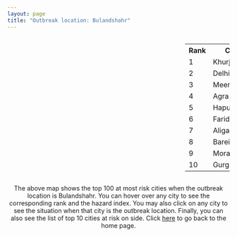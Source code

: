 ```yaml
---
layout: page
title: "Outbreak location: Bulandshahr"
---
```

<div style="width: 100%; overflow: auto;">
<div style="width: 75%; float: left;">
<div id="mapid">
<script src="https://buda-magenta.github.io/hazard_map/load_map.js"></script>

<script>
var marker_outbreak = L.marker([28.388861, 77.974798],{"autoPan": true}).addTo(map); marker_outbreak.bindTooltip("Bulandshahr").openTooltip();

var circle_1 = L.circle([28.205907, 77.875714], {"pane": "markerPane", "color": "red", "fill": true, "fillOpacity": 0.2, "fillRule": "evenodd", "lineCap": "round", "lineJoin": "round", "opacity": 1.0, "radius": 154198, "stroke": true, "weight": 3}).addTo(map);
circle_1.bindTooltip("Khurja<br>rank: 1<br>hazard index: 0.154199")
circle_1.bindPopup('<a href="https://buda-magenta.github.io/hazard_map/Khurja">Khurja</a>')

var circle_2 = L.circle([28.651718, 77.221939], {"pane": "markerPane", "color": "red", "fill": true, "fillOpacity": 0.2, "fillRule": "evenodd", "lineCap": "round", "lineJoin": "round", "opacity": 1.0, "radius": 66402, "stroke": true, "weight": 3}).addTo(map);
circle_2.bindTooltip("Delhi<br>rank: 2<br>hazard index: 0.066402")
circle_2.bindPopup('<a href="https://buda-magenta.github.io/hazard_map/Delhi">Delhi</a>')

var circle_3 = L.circle([29.000653, 77.768229], {"pane": "markerPane", "color": "red", "fill": true, "fillOpacity": 0.2, "fillRule": "evenodd", "lineCap": "round", "lineJoin": "round", "opacity": 1.0, "radius": 39209, "stroke": true, "weight": 3}).addTo(map);
circle_3.bindTooltip("Meerut<br>rank: 3<br>hazard index: 0.039210")
circle_3.bindPopup('<a href="https://buda-magenta.github.io/hazard_map/Meerut">Meerut</a>')

var circle_4 = L.circle([27.175255, 78.009816], {"pane": "markerPane", "color": "red", "fill": true, "fillOpacity": 0.2, "fillRule": "evenodd", "lineCap": "round", "lineJoin": "round", "opacity": 1.0, "radius": 8650, "stroke": true, "weight": 3}).addTo(map);
circle_4.bindTooltip("Agra<br>rank: 4<br>hazard index: 0.008650")
circle_4.bindPopup('<a href="https://buda-magenta.github.io/hazard_map/Agra">Agra</a>')

var circle_5 = L.circle([28.740613, 77.835426], {"pane": "markerPane", "color": "red", "fill": true, "fillOpacity": 0.2, "fillRule": "evenodd", "lineCap": "round", "lineJoin": "round", "opacity": 1.0, "radius": 7871, "stroke": true, "weight": 3}).addTo(map);
circle_5.bindTooltip("Hapur<br>rank: 5<br>hazard index: 0.007872")
circle_5.bindPopup('<a href="https://buda-magenta.github.io/hazard_map/Hapur">Hapur</a>')

var circle_6 = L.circle([28.402979, 77.310384], {"pane": "markerPane", "color": "red", "fill": true, "fillOpacity": 0.2, "fillRule": "evenodd", "lineCap": "round", "lineJoin": "round", "opacity": 1.0, "radius": 7716, "stroke": true, "weight": 3}).addTo(map);
circle_6.bindTooltip("Faridabad<br>rank: 6<br>hazard index: 0.007717")
circle_6.bindPopup('<a href="https://buda-magenta.github.io/hazard_map/Faridabad">Faridabad</a>')

var circle_7 = L.circle([27.876990, 78.137290], {"pane": "markerPane", "color": "red", "fill": true, "fillOpacity": 0.2, "fillRule": "evenodd", "lineCap": "round", "lineJoin": "round", "opacity": 1.0, "radius": 5412, "stroke": true, "weight": 3}).addTo(map);
circle_7.bindTooltip("Aligarh<br>rank: 7<br>hazard index: 0.005413")
circle_7.bindPopup('<a href="https://buda-magenta.github.io/hazard_map/Aligarh">Aligarh</a>')

var circle_8 = L.circle([28.457876, 79.405571], {"pane": "markerPane", "color": "red", "fill": true, "fillOpacity": 0.2, "fillRule": "evenodd", "lineCap": "round", "lineJoin": "round", "opacity": 1.0, "radius": 4934, "stroke": true, "weight": 3}).addTo(map);
circle_8.bindTooltip("Bareilly<br>rank: 8<br>hazard index: 0.004934")
circle_8.bindPopup('<a href="https://buda-magenta.github.io/hazard_map/Bareilly">Bareilly</a>')

var circle_9 = L.circle([28.863842, 78.805778], {"pane": "markerPane", "color": "red", "fill": true, "fillOpacity": 0.2, "fillRule": "evenodd", "lineCap": "round", "lineJoin": "round", "opacity": 1.0, "radius": 4888, "stroke": true, "weight": 3}).addTo(map);
circle_9.bindTooltip("Moradabad<br>rank: 9<br>hazard index: 0.004888")
circle_9.bindPopup('<a href="https://buda-magenta.github.io/hazard_map/Moradabad">Moradabad</a>')

var circle_10 = L.circle([28.428262, 77.002700], {"pane": "markerPane", "color": "red", "fill": true, "fillOpacity": 0.2, "fillRule": "evenodd", "lineCap": "round", "lineJoin": "round", "opacity": 1.0, "radius": 4817, "stroke": true, "weight": 3}).addTo(map);
circle_10.bindTooltip("Gurgaon<br>rank: 10<br>hazard index: 0.004817")
circle_10.bindPopup('<a href="https://buda-magenta.github.io/hazard_map/Gurgaon">Gurgaon</a>')

var circle_11 = L.circle([29.988077, 77.508130], {"pane": "markerPane", "color": "red", "fill": true, "fillOpacity": 0.2, "fillRule": "evenodd", "lineCap": "round", "lineJoin": "round", "opacity": 1.0, "radius": 4030, "stroke": true, "weight": 3}).addTo(map);
circle_11.bindTooltip("Saharanpur<br>rank: 11<br>hazard index: 0.004030")
circle_11.bindPopup('<a href="https://buda-magenta.github.io/hazard_map/Saharanpur">Saharanpur</a>')

var circle_12 = L.circle([29.214460, 79.527918], {"pane": "markerPane", "color": "red", "fill": true, "fillOpacity": 0.2, "fillRule": "evenodd", "lineCap": "round", "lineJoin": "round", "opacity": 1.0, "radius": 3863, "stroke": true, "weight": 3}).addTo(map);
circle_12.bindTooltip("Haldwani<br>rank: 12<br>hazard index: 0.003864")
circle_12.bindPopup('<a href="https://buda-magenta.github.io/hazard_map/Haldwani">Haldwani</a>')

var circle_13 = L.circle([27.177366, 78.389912], {"pane": "markerPane", "color": "red", "fill": true, "fillOpacity": 0.2, "fillRule": "evenodd", "lineCap": "round", "lineJoin": "round", "opacity": 1.0, "radius": 3578, "stroke": true, "weight": 3}).addTo(map);
circle_13.bindTooltip("Firozabad<br>rank: 13<br>hazard index: 0.003579")
circle_13.bindPopup('<a href="https://buda-magenta.github.io/hazard_map/Firozabad">Firozabad</a>')

var circle_14 = L.circle([28.570784, 77.327107], {"pane": "markerPane", "color": "red", "fill": true, "fillOpacity": 0.2, "fillRule": "evenodd", "lineCap": "round", "lineJoin": "round", "opacity": 1.0, "radius": 3529, "stroke": true, "weight": 3}).addTo(map);
circle_14.bindTooltip("Noida<br>rank: 14<br>hazard index: 0.003529")
circle_14.bindPopup('<a href="https://buda-magenta.github.io/hazard_map/Noida">Noida</a>')

var circle_15 = L.circle([28.969640, 79.379747], {"pane": "markerPane", "color": "red", "fill": true, "fillOpacity": 0.2, "fillRule": "evenodd", "lineCap": "round", "lineJoin": "round", "opacity": 1.0, "radius": 2900, "stroke": true, "weight": 3}).addTo(map);
circle_15.bindTooltip("Rudrapur City<br>rank: 15<br>hazard index: 0.002900")
circle_15.bindPopup('<a href="https://buda-magenta.github.io/hazard_map/Rudrapur_City">Rudrapur City</a>')

var circle_16 = L.circle([28.733400, 77.298600], {"pane": "markerPane", "color": "red", "fill": true, "fillOpacity": 0.2, "fillRule": "evenodd", "lineCap": "round", "lineJoin": "round", "opacity": 1.0, "radius": 2814, "stroke": true, "weight": 3}).addTo(map);
circle_16.bindTooltip("Loni<br>rank: 16<br>hazard index: 0.002814")
circle_16.bindPopup('<a href="https://buda-magenta.github.io/hazard_map/Loni">Loni</a>')

var circle_17 = L.circle([29.448006, 77.740685], {"pane": "markerPane", "color": "red", "fill": true, "fillOpacity": 0.2, "fillRule": "evenodd", "lineCap": "round", "lineJoin": "round", "opacity": 1.0, "radius": 2248, "stroke": true, "weight": 3}).addTo(map);
circle_17.bindTooltip("Muzaffarnagar<br>rank: 17<br>hazard index: 0.002249")
circle_17.bindPopup('<a href="https://buda-magenta.github.io/hazard_map/Muzaffarnagar">Muzaffarnagar</a>')

var circle_18 = L.circle([28.901090, 76.580194], {"pane": "markerPane", "color": "red", "fill": true, "fillOpacity": 0.2, "fillRule": "evenodd", "lineCap": "round", "lineJoin": "round", "opacity": 1.0, "radius": 2049, "stroke": true, "weight": 3}).addTo(map);
circle_18.bindTooltip("Rohtak<br>rank: 18<br>hazard index: 0.002050")
circle_18.bindPopup('<a href="https://buda-magenta.github.io/hazard_map/Rohtak">Rohtak</a>')

var circle_19 = L.circle([26.460914, 80.321759], {"pane": "markerPane", "color": "red", "fill": true, "fillOpacity": 0.2, "fillRule": "evenodd", "lineCap": "round", "lineJoin": "round", "opacity": 1.0, "radius": 1963, "stroke": true, "weight": 3}).addTo(map);
circle_19.bindTooltip("Kanpur<br>rank: 19<br>hazard index: 0.001963")
circle_19.bindPopup('<a href="https://buda-magenta.github.io/hazard_map/Kanpur">Kanpur</a>')

var circle_20 = L.circle([27.633333, 77.583333], {"pane": "markerPane", "color": "red", "fill": true, "fillOpacity": 0.2, "fillRule": "evenodd", "lineCap": "round", "lineJoin": "round", "opacity": 1.0, "radius": 1919, "stroke": true, "weight": 3}).addTo(map);
circle_20.bindTooltip("Mathura<br>rank: 20<br>hazard index: 0.001919")
circle_20.bindPopup('<a href="https://buda-magenta.github.io/hazard_map/Mathura">Mathura</a>')

var circle_21 = L.circle([27.912633, 79.746563], {"pane": "markerPane", "color": "red", "fill": true, "fillOpacity": 0.2, "fillRule": "evenodd", "lineCap": "round", "lineJoin": "round", "opacity": 1.0, "radius": 1801, "stroke": true, "weight": 3}).addTo(map);
circle_21.bindTooltip("Shahjahanpur<br>rank: 21<br>hazard index: 0.001802")
circle_21.bindPopup('<a href="https://buda-magenta.github.io/hazard_map/Shahjahanpur">Shahjahanpur</a>')

var circle_22 = L.circle([28.794068, 79.185930], {"pane": "markerPane", "color": "red", "fill": true, "fillOpacity": 0.2, "fillRule": "evenodd", "lineCap": "round", "lineJoin": "round", "opacity": 1.0, "radius": 1786, "stroke": true, "weight": 3}).addTo(map);
circle_22.bindTooltip("Rampur<br>rank: 22<br>hazard index: 0.001787")
circle_22.bindPopup('<a href="https://buda-magenta.github.io/hazard_map/Rampur">Rampur</a>')

var circle_23 = L.circle([27.639077, 76.614452], {"pane": "markerPane", "color": "red", "fill": true, "fillOpacity": 0.2, "fillRule": "evenodd", "lineCap": "round", "lineJoin": "round", "opacity": 1.0, "radius": 1732, "stroke": true, "weight": 3}).addTo(map);
circle_23.bindTooltip("Alwar<br>rank: 23<br>hazard index: 0.001732")
circle_23.bindPopup('<a href="https://buda-magenta.github.io/hazard_map/Alwar">Alwar</a>')

var circle_24 = L.circle([29.391275, 76.977168], {"pane": "markerPane", "color": "red", "fill": true, "fillOpacity": 0.2, "fillRule": "evenodd", "lineCap": "round", "lineJoin": "round", "opacity": 1.0, "radius": 1615, "stroke": true, "weight": 3}).addTo(map);
circle_24.bindTooltip("Panipat<br>rank: 24<br>hazard index: 0.001616")
circle_24.bindPopup('<a href="https://buda-magenta.github.io/hazard_map/Panipat">Panipat</a>')

var circle_25 = L.circle([29.680327, 76.989625], {"pane": "markerPane", "color": "red", "fill": true, "fillOpacity": 0.2, "fillRule": "evenodd", "lineCap": "round", "lineJoin": "round", "opacity": 1.0, "radius": 1576, "stroke": true, "weight": 3}).addTo(map);
circle_25.bindTooltip("Karnal<br>rank: 25<br>hazard index: 0.001577")
circle_25.bindPopup('<a href="https://buda-magenta.github.io/hazard_map/Karnal">Karnal</a>')

var circle_26 = L.circle([29.003314, 77.016732], {"pane": "markerPane", "color": "red", "fill": true, "fillOpacity": 0.2, "fillRule": "evenodd", "lineCap": "round", "lineJoin": "round", "opacity": 1.0, "radius": 1522, "stroke": true, "weight": 3}).addTo(map);
circle_26.bindTooltip("Sonipat<br>rank: 26<br>hazard index: 0.001522")
circle_26.bindPopup('<a href="https://buda-magenta.github.io/hazard_map/Sonipat">Sonipat</a>')

var circle_27 = L.circle([27.437194, 79.489129], {"pane": "markerPane", "color": "red", "fill": true, "fillOpacity": 0.2, "fillRule": "evenodd", "lineCap": "round", "lineJoin": "round", "opacity": 1.0, "radius": 1514, "stroke": true, "weight": 3}).addTo(map);
circle_27.bindTooltip("Farrukhabad<br>rank: 27<br>hazard index: 0.001515")
circle_27.bindPopup('<a href="https://buda-magenta.github.io/hazard_map/Farrukhabad">Farrukhabad</a>')

var circle_28 = L.circle([27.265212, 77.369126], {"pane": "markerPane", "color": "red", "fill": true, "fillOpacity": 0.2, "fillRule": "evenodd", "lineCap": "round", "lineJoin": "round", "opacity": 1.0, "radius": 1385, "stroke": true, "weight": 3}).addTo(map);
circle_28.bindTooltip("Bharatpur<br>rank: 28<br>hazard index: 0.001385")
circle_28.bindPopup('<a href="https://buda-magenta.github.io/hazard_map/Bharatpur">Bharatpur</a>')

var circle_29 = L.circle([29.938447, 78.145298], {"pane": "markerPane", "color": "red", "fill": true, "fillOpacity": 0.2, "fillRule": "evenodd", "lineCap": "round", "lineJoin": "round", "opacity": 1.0, "radius": 1237, "stroke": true, "weight": 3}).addTo(map);
circle_29.bindTooltip("Haridwar<br>rank: 29<br>hazard index: 0.001237")
circle_29.bindPopup('<a href="https://buda-magenta.github.io/hazard_map/Haridwar">Haridwar</a>')

var circle_30 = L.circle([28.793170, 76.139128], {"pane": "markerPane", "color": "red", "fill": true, "fillOpacity": 0.2, "fillRule": "evenodd", "lineCap": "round", "lineJoin": "round", "opacity": 1.0, "radius": 1213, "stroke": true, "weight": 3}).addTo(map);
circle_30.bindTooltip("Bhiwani<br>rank: 30<br>hazard index: 0.001214")
circle_30.bindPopup('<a href="https://buda-magenta.github.io/hazard_map/Bhiwani">Bhiwani</a>')

var circle_31 = L.circle([26.653396, 77.624206], {"pane": "markerPane", "color": "red", "fill": true, "fillOpacity": 0.2, "fillRule": "evenodd", "lineCap": "round", "lineJoin": "round", "opacity": 1.0, "radius": 1200, "stroke": true, "weight": 3}).addTo(map);
circle_31.bindTooltip("Dhaulpur<br>rank: 31<br>hazard index: 0.001201")
circle_31.bindPopup('<a href="https://buda-magenta.github.io/hazard_map/Dhaulpur">Dhaulpur</a>')

var circle_32 = L.circle([28.618753, 78.550874], {"pane": "markerPane", "color": "red", "fill": true, "fillOpacity": 0.2, "fillRule": "evenodd", "lineCap": "round", "lineJoin": "round", "opacity": 1.0, "radius": 1187, "stroke": true, "weight": 3}).addTo(map);
circle_32.bindTooltip("Sambhal<br>rank: 32<br>hazard index: 0.001188")
circle_32.bindPopup('<a href="https://buda-magenta.github.io/hazard_map/Sambhal">Sambhal</a>')

var circle_33 = L.circle([30.325565, 78.043681], {"pane": "markerPane", "color": "red", "fill": true, "fillOpacity": 0.2, "fillRule": "evenodd", "lineCap": "round", "lineJoin": "round", "opacity": 1.0, "radius": 1143, "stroke": true, "weight": 3}).addTo(map);
circle_33.bindTooltip("Dehradun<br>rank: 33<br>hazard index: 0.001144")
circle_33.bindPopup('<a href="https://buda-magenta.github.io/hazard_map/Dehradun">Dehradun</a>')

var circle_34 = L.circle([19.075990, 72.877393], {"pane": "markerPane", "color": "red", "fill": true, "fillOpacity": 0.2, "fillRule": "evenodd", "lineCap": "round", "lineJoin": "round", "opacity": 1.0, "radius": 1140, "stroke": true, "weight": 3}).addTo(map);
circle_34.bindTooltip("Mumbai<br>rank: 34<br>hazard index: 0.001140")
circle_34.bindPopup('<a href="https://buda-magenta.github.io/hazard_map/Mumbai">Mumbai</a>')

var circle_35 = L.circle([28.660965, 76.834676], {"pane": "markerPane", "color": "red", "fill": true, "fillOpacity": 0.2, "fillRule": "evenodd", "lineCap": "round", "lineJoin": "round", "opacity": 1.0, "radius": 1098, "stroke": true, "weight": 3}).addTo(map);
circle_35.bindTooltip("Bahadurgarh<br>rank: 35<br>hazard index: 0.001099")
circle_35.bindPopup('<a href="https://buda-magenta.github.io/hazard_map/Bahadurgarh">Bahadurgarh</a>')

var circle_36 = L.circle([27.036604, 78.651436], {"pane": "markerPane", "color": "red", "fill": true, "fillOpacity": 0.2, "fillRule": "evenodd", "lineCap": "round", "lineJoin": "round", "opacity": 1.0, "radius": 1082, "stroke": true, "weight": 3}).addTo(map);
circle_36.bindTooltip("Shikohabad<br>rank: 36<br>hazard index: 0.001083")
circle_36.bindPopup('<a href="https://buda-magenta.github.io/hazard_map/Shikohabad">Shikohabad</a>')

var circle_37 = L.circle([28.923397, 78.488317], {"pane": "markerPane", "color": "red", "fill": true, "fillOpacity": 0.2, "fillRule": "evenodd", "lineCap": "round", "lineJoin": "round", "opacity": 1.0, "radius": 1059, "stroke": true, "weight": 3}).addTo(map);
circle_37.bindTooltip("Amroha<br>rank: 37<br>hazard index: 0.001059")
circle_37.bindPopup('<a href="https://buda-magenta.github.io/hazard_map/Amroha">Amroha</a>')

var circle_38 = L.circle([28.753900, 77.399900], {"pane": "markerPane", "color": "red", "fill": true, "fillOpacity": 0.2, "fillRule": "evenodd", "lineCap": "round", "lineJoin": "round", "opacity": 1.0, "radius": 1047, "stroke": true, "weight": 3}).addTo(map);
circle_38.bindTooltip("Khora<br>rank: 38<br>hazard index: 0.001048")
circle_38.bindPopup('<a href="https://buda-magenta.github.io/hazard_map/Khora">Khora</a>')

var circle_39 = L.circle([28.068312, 79.046073], {"pane": "markerPane", "color": "red", "fill": true, "fillOpacity": 0.2, "fillRule": "evenodd", "lineCap": "round", "lineJoin": "round", "opacity": 1.0, "radius": 952, "stroke": true, "weight": 3}).addTo(map);
circle_39.bindTooltip("Budaun<br>rank: 39<br>hazard index: 0.000953")
circle_39.bindPopup('<a href="https://buda-magenta.github.io/hazard_map/Budaun">Budaun</a>')

var circle_40 = L.circle([29.301826, 76.338471], {"pane": "markerPane", "color": "red", "fill": true, "fillOpacity": 0.2, "fillRule": "evenodd", "lineCap": "round", "lineJoin": "round", "opacity": 1.0, "radius": 929, "stroke": true, "weight": 3}).addTo(map);
circle_40.bindTooltip("Jind<br>rank: 40<br>hazard index: 0.000929")
circle_40.bindPopup('<a href="https://buda-magenta.github.io/hazard_map/Jind">Jind</a>')

var circle_41 = L.circle([27.209822, 79.048137], {"pane": "markerPane", "color": "red", "fill": true, "fillOpacity": 0.2, "fillRule": "evenodd", "lineCap": "round", "lineJoin": "round", "opacity": 1.0, "radius": 885, "stroke": true, "weight": 3}).addTo(map);
circle_41.bindTooltip("Mainpuri<br>rank: 41<br>hazard index: 0.000886")
circle_41.bindPopup('<a href="https://buda-magenta.github.io/hazard_map/Mainpuri">Mainpuri</a>')

var circle_42 = L.circle([26.838100, 80.934600], {"pane": "markerPane", "color": "red", "fill": true, "fillOpacity": 0.2, "fillRule": "evenodd", "lineCap": "round", "lineJoin": "round", "opacity": 1.0, "radius": 869, "stroke": true, "weight": 3}).addTo(map);
circle_42.bindTooltip("Lucknow<br>rank: 42<br>hazard index: 0.000869")
circle_42.bindPopup('<a href="https://buda-magenta.github.io/hazard_map/Lucknow">Lucknow</a>')

var circle_43 = L.circle([27.573243, 78.111739], {"pane": "markerPane", "color": "red", "fill": true, "fillOpacity": 0.2, "fillRule": "evenodd", "lineCap": "round", "lineJoin": "round", "opacity": 1.0, "radius": 861, "stroke": true, "weight": 3}).addTo(map);
circle_43.bindTooltip("Hathras<br>rank: 43<br>hazard index: 0.000861")
circle_43.bindPopup('<a href="https://buda-magenta.github.io/hazard_map/Hathras">Hathras</a>')

var circle_44 = L.circle([28.195647, 76.616518], {"pane": "markerPane", "color": "red", "fill": true, "fillOpacity": 0.2, "fillRule": "evenodd", "lineCap": "round", "lineJoin": "round", "opacity": 1.0, "radius": 842, "stroke": true, "weight": 3}).addTo(map);
circle_44.bindTooltip("Rewari<br>rank: 44<br>hazard index: 0.000842")
circle_44.bindPopup('<a href="https://buda-magenta.github.io/hazard_map/Rewari">Rewari</a>')

var circle_45 = L.circle([29.211757, 78.961731], {"pane": "markerPane", "color": "red", "fill": true, "fillOpacity": 0.2, "fillRule": "evenodd", "lineCap": "round", "lineJoin": "round", "opacity": 1.0, "radius": 825, "stroke": true, "weight": 3}).addTo(map);
circle_45.bindTooltip("Kashipur<br>rank: 45<br>hazard index: 0.000825")
circle_45.bindPopup('<a href="https://buda-magenta.github.io/hazard_map/Kashipur">Kashipur</a>')

var circle_46 = L.circle([28.651718, 77.221939], {"pane": "markerPane", "color": "red", "fill": true, "fillOpacity": 0.2, "fillRule": "evenodd", "lineCap": "round", "lineJoin": "round", "opacity": 1.0, "radius": 797, "stroke": true, "weight": 3}).addTo(map);
circle_46.bindTooltip("Dehri<br>rank: 46<br>hazard index: 0.000797")
circle_46.bindPopup('<a href="https://buda-magenta.github.io/hazard_map/Dehri">Dehri</a>')

var circle_47 = L.circle([25.438130, 81.833800], {"pane": "markerPane", "color": "red", "fill": true, "fillOpacity": 0.2, "fillRule": "evenodd", "lineCap": "round", "lineJoin": "round", "opacity": 1.0, "radius": 792, "stroke": true, "weight": 3}).addTo(map);
circle_47.bindTooltip("Allahabad<br>rank: 47<br>hazard index: 0.000793")
circle_47.bindPopup('<a href="https://buda-magenta.github.io/hazard_map/Allahabad">Allahabad</a>')

var circle_48 = L.circle([28.176959, 77.373112], {"pane": "markerPane", "color": "red", "fill": true, "fillOpacity": 0.2, "fillRule": "evenodd", "lineCap": "round", "lineJoin": "round", "opacity": 1.0, "radius": 782, "stroke": true, "weight": 3}).addTo(map);
circle_48.bindTooltip("Palwal<br>rank: 48<br>hazard index: 0.000782")
circle_48.bindPopup('<a href="https://buda-magenta.github.io/hazard_map/Palwal">Palwal</a>')

var circle_49 = L.circle([29.869350, 77.890212], {"pane": "markerPane", "color": "red", "fill": true, "fillOpacity": 0.2, "fillRule": "evenodd", "lineCap": "round", "lineJoin": "round", "opacity": 1.0, "radius": 773, "stroke": true, "weight": 3}).addTo(map);
circle_49.bindTooltip("Roorkee<br>rank: 49<br>hazard index: 0.000773")
circle_49.bindPopup('<a href="https://buda-magenta.github.io/hazard_map/Roorkee">Roorkee</a>')

var circle_50 = L.circle([28.826162, 77.541656], {"pane": "markerPane", "color": "red", "fill": true, "fillOpacity": 0.2, "fillRule": "evenodd", "lineCap": "round", "lineJoin": "round", "opacity": 1.0, "radius": 730, "stroke": true, "weight": 3}).addTo(map);
circle_50.bindTooltip("Modinagar<br>rank: 50<br>hazard index: 0.000730")
circle_50.bindPopup('<a href="https://buda-magenta.github.io/hazard_map/Modinagar">Modinagar</a>')

var circle_51 = L.circle([25.531031, 78.652689], {"pane": "markerPane", "color": "red", "fill": true, "fillOpacity": 0.2, "fillRule": "evenodd", "lineCap": "round", "lineJoin": "round", "opacity": 1.0, "radius": 709, "stroke": true, "weight": 3}).addTo(map);
circle_51.bindTooltip("Jhansi<br>rank: 51<br>hazard index: 0.000709")
circle_51.bindPopup('<a href="https://buda-magenta.github.io/hazard_map/Jhansi">Jhansi</a>')

var circle_52 = L.circle([28.488378, 78.735249], {"pane": "markerPane", "color": "red", "fill": true, "fillOpacity": 0.2, "fillRule": "evenodd", "lineCap": "round", "lineJoin": "round", "opacity": 1.0, "radius": 694, "stroke": true, "weight": 3}).addTo(map);
circle_52.bindTooltip("Chandausi<br>rank: 52<br>hazard index: 0.000694")
circle_52.bindPopup('<a href="https://buda-magenta.github.io/hazard_map/Chandausi">Chandausi</a>')

var circle_53 = L.circle([29.500882, 77.348383], {"pane": "markerPane", "color": "red", "fill": true, "fillOpacity": 0.2, "fillRule": "evenodd", "lineCap": "round", "lineJoin": "round", "opacity": 1.0, "radius": 665, "stroke": true, "weight": 3}).addTo(map);
circle_53.bindTooltip("Shamli<br>rank: 53<br>hazard index: 0.000666")
circle_53.bindPopup('<a href="https://buda-magenta.github.io/hazard_map/Shamli">Shamli</a>')

var circle_54 = L.circle([29.154148, 77.305954], {"pane": "markerPane", "color": "red", "fill": true, "fillOpacity": 0.2, "fillRule": "evenodd", "lineCap": "round", "lineJoin": "round", "opacity": 1.0, "radius": 624, "stroke": true, "weight": 3}).addTo(map);
circle_54.bindTooltip("Baraut<br>rank: 54<br>hazard index: 0.000624")
circle_54.bindPopup('<a href="https://buda-magenta.github.io/hazard_map/Baraut">Baraut</a>')

var circle_55 = L.circle([27.883846, 78.634890], {"pane": "markerPane", "color": "red", "fill": true, "fillOpacity": 0.2, "fillRule": "evenodd", "lineCap": "round", "lineJoin": "round", "opacity": 1.0, "radius": 608, "stroke": true, "weight": 3}).addTo(map);
circle_55.bindTooltip("Kasganj<br>rank: 55<br>hazard index: 0.000609")
circle_55.bindPopup('<a href="https://buda-magenta.github.io/hazard_map/Kasganj">Kasganj</a>')

var circle_56 = L.circle([30.909016, 75.851601], {"pane": "markerPane", "color": "red", "fill": true, "fillOpacity": 0.2, "fillRule": "evenodd", "lineCap": "round", "lineJoin": "round", "opacity": 1.0, "radius": 600, "stroke": true, "weight": 3}).addTo(map);
circle_56.bindTooltip("Ludhiana<br>rank: 56<br>hazard index: 0.000600")
circle_56.bindPopup('<a href="https://buda-magenta.github.io/hazard_map/Ludhiana">Ludhiana</a>')

var circle_57 = L.circle([12.979120, 77.591300], {"pane": "markerPane", "color": "red", "fill": true, "fillOpacity": 0.2, "fillRule": "evenodd", "lineCap": "round", "lineJoin": "round", "opacity": 1.0, "radius": 599, "stroke": true, "weight": 3}).addTo(map);
circle_57.bindTooltip("Bangalore<br>rank: 57<br>hazard index: 0.000600")
circle_57.bindPopup('<a href="https://buda-magenta.github.io/hazard_map/Bangalore">Bangalore</a>')

var circle_58 = L.circle([22.541418, 88.357691], {"pane": "markerPane", "color": "red", "fill": true, "fillOpacity": 0.2, "fillRule": "evenodd", "lineCap": "round", "lineJoin": "round", "opacity": 1.0, "radius": 506, "stroke": true, "weight": 3}).addTo(map);
circle_58.bindTooltip("Kolkata<br>rank: 58<br>hazard index: 0.000506")
circle_58.bindPopup('<a href="https://buda-magenta.github.io/hazard_map/Kolkata">Kolkata</a>')

var circle_59 = L.circle([25.609324, 85.123525], {"pane": "markerPane", "color": "red", "fill": true, "fillOpacity": 0.2, "fillRule": "evenodd", "lineCap": "round", "lineJoin": "round", "opacity": 1.0, "radius": 430, "stroke": true, "weight": 3}).addTo(map);
circle_59.bindTooltip("Patna<br>rank: 59<br>hazard index: 0.000431")
circle_59.bindPopup('<a href="https://buda-magenta.github.io/hazard_map/Patna">Patna</a>')

var circle_60 = L.circle([23.021624, 72.579707], {"pane": "markerPane", "color": "red", "fill": true, "fillOpacity": 0.2, "fillRule": "evenodd", "lineCap": "round", "lineJoin": "round", "opacity": 1.0, "radius": 430, "stroke": true, "weight": 3}).addTo(map);
circle_60.bindTooltip("Ahmedabad<br>rank: 60<br>hazard index: 0.000431")
circle_60.bindPopup('<a href="https://buda-magenta.github.io/hazard_map/Ahmedabad">Ahmedabad</a>')

var circle_61 = L.circle([17.388786, 78.461065], {"pane": "markerPane", "color": "red", "fill": true, "fillOpacity": 0.2, "fillRule": "evenodd", "lineCap": "round", "lineJoin": "round", "opacity": 1.0, "radius": 419, "stroke": true, "weight": 3}).addTo(map);
circle_61.bindTooltip("Hyderabad<br>rank: 61<br>hazard index: 0.000420")
circle_61.bindPopup('<a href="https://buda-magenta.github.io/hazard_map/Hyderabad">Hyderabad</a>')

var circle_62 = L.circle([26.915458, 75.818982], {"pane": "markerPane", "color": "red", "fill": true, "fillOpacity": 0.2, "fillRule": "evenodd", "lineCap": "round", "lineJoin": "round", "opacity": 1.0, "radius": 407, "stroke": true, "weight": 3}).addTo(map);
circle_62.bindTooltip("Jaipur<br>rank: 62<br>hazard index: 0.000408")
circle_62.bindPopup('<a href="https://buda-magenta.github.io/hazard_map/Jaipur">Jaipur</a>')

var circle_63 = L.circle([13.083694, 80.270186], {"pane": "markerPane", "color": "red", "fill": true, "fillOpacity": 0.2, "fillRule": "evenodd", "lineCap": "round", "lineJoin": "round", "opacity": 1.0, "radius": 365, "stroke": true, "weight": 3}).addTo(map);
circle_63.bindTooltip("Chennai<br>rank: 63<br>hazard index: 0.000366")
circle_63.bindPopup('<a href="https://buda-magenta.github.io/hazard_map/Chennai">Chennai</a>')

var circle_64 = L.circle([18.521428, 73.854454], {"pane": "markerPane", "color": "red", "fill": true, "fillOpacity": 0.2, "fillRule": "evenodd", "lineCap": "round", "lineJoin": "round", "opacity": 1.0, "radius": 357, "stroke": true, "weight": 3}).addTo(map);
circle_64.bindTooltip("Pune<br>rank: 64<br>hazard index: 0.000357")
circle_64.bindPopup('<a href="https://buda-magenta.github.io/hazard_map/Pune">Pune</a>')

var circle_65 = L.circle([30.733442, 76.779714], {"pane": "markerPane", "color": "red", "fill": true, "fillOpacity": 0.2, "fillRule": "evenodd", "lineCap": "round", "lineJoin": "round", "opacity": 1.0, "radius": 354, "stroke": true, "weight": 3}).addTo(map);
circle_65.bindTooltip("Chandigarh<br>rank: 65<br>hazard index: 0.000354")
circle_65.bindPopup('<a href="https://buda-magenta.github.io/hazard_map/Chandigarh">Chandigarh</a>')

var circle_66 = L.circle([25.603508, 83.507454], {"pane": "markerPane", "color": "red", "fill": true, "fillOpacity": 0.2, "fillRule": "evenodd", "lineCap": "round", "lineJoin": "round", "opacity": 1.0, "radius": 342, "stroke": true, "weight": 3}).addTo(map);
circle_66.bindTooltip("Ghazipur<br>rank: 66<br>hazard index: 0.000342")
circle_66.bindPopup('<a href="https://buda-magenta.github.io/hazard_map/Ghazipur">Ghazipur</a>')

var circle_67 = L.circle([31.634308, 74.873679], {"pane": "markerPane", "color": "red", "fill": true, "fillOpacity": 0.2, "fillRule": "evenodd", "lineCap": "round", "lineJoin": "round", "opacity": 1.0, "radius": 303, "stroke": true, "weight": 3}).addTo(map);
circle_67.bindTooltip("Amritsar<br>rank: 67<br>hazard index: 0.000303")
circle_67.bindPopup('<a href="https://buda-magenta.github.io/hazard_map/Amritsar">Amritsar</a>')

var circle_68 = L.circle([26.203725, 78.157363], {"pane": "markerPane", "color": "red", "fill": true, "fillOpacity": 0.2, "fillRule": "evenodd", "lineCap": "round", "lineJoin": "round", "opacity": 1.0, "radius": 281, "stroke": true, "weight": 3}).addTo(map);
circle_68.bindTooltip("Gwalior<br>rank: 68<br>hazard index: 0.000281")
circle_68.bindPopup('<a href="https://buda-magenta.github.io/hazard_map/Gwalior">Gwalior</a>')

var circle_69 = L.circle([29.168807, 75.746110], {"pane": "markerPane", "color": "red", "fill": true, "fillOpacity": 0.2, "fillRule": "evenodd", "lineCap": "round", "lineJoin": "round", "opacity": 1.0, "radius": 280, "stroke": true, "weight": 3}).addTo(map);
circle_69.bindTooltip("Hisar<br>rank: 69<br>hazard index: 0.000281")
circle_69.bindPopup('<a href="https://buda-magenta.github.io/hazard_map/Hisar">Hisar</a>')

var circle_70 = L.circle([31.292011, 75.568058], {"pane": "markerPane", "color": "red", "fill": true, "fillOpacity": 0.2, "fillRule": "evenodd", "lineCap": "round", "lineJoin": "round", "opacity": 1.0, "radius": 268, "stroke": true, "weight": 3}).addTo(map);
circle_70.bindTooltip("Jalandhar<br>rank: 70<br>hazard index: 0.000269")
circle_70.bindPopup('<a href="https://buda-magenta.github.io/hazard_map/Jalandhar">Jalandhar</a>')

var circle_71 = L.circle([24.917151, 76.696403], {"pane": "markerPane", "color": "red", "fill": true, "fillOpacity": 0.2, "fillRule": "evenodd", "lineCap": "round", "lineJoin": "round", "opacity": 1.0, "radius": 225, "stroke": true, "weight": 3}).addTo(map);
circle_71.bindTooltip("Baran<br>rank: 71<br>hazard index: 0.000226")
circle_71.bindPopup('<a href="https://buda-magenta.github.io/hazard_map/Baran">Baran</a>')

var circle_72 = L.circle([25.335649, 83.007629], {"pane": "markerPane", "color": "red", "fill": true, "fillOpacity": 0.2, "fillRule": "evenodd", "lineCap": "round", "lineJoin": "round", "opacity": 1.0, "radius": 222, "stroke": true, "weight": 3}).addTo(map);
circle_72.bindTooltip("Varanasi<br>rank: 72<br>hazard index: 0.000222")
circle_72.bindPopup('<a href="https://buda-magenta.github.io/hazard_map/Varanasi">Varanasi</a>')

var circle_73 = L.circle([30.129326, 77.245483], {"pane": "markerPane", "color": "red", "fill": true, "fillOpacity": 0.2, "fillRule": "evenodd", "lineCap": "round", "lineJoin": "round", "opacity": 1.0, "radius": 219, "stroke": true, "weight": 3}).addTo(map);
circle_73.bindTooltip("Jagadhri<br>rank: 73<br>hazard index: 0.000220")
circle_73.bindPopup('<a href="https://buda-magenta.github.io/hazard_map/Jagadhri">Jagadhri</a>')

var circle_74 = L.circle([15.398403, 73.812918], {"pane": "markerPane", "color": "red", "fill": true, "fillOpacity": 0.2, "fillRule": "evenodd", "lineCap": "round", "lineJoin": "round", "opacity": 1.0, "radius": 212, "stroke": true, "weight": 3}).addTo(map);
circle_74.bindTooltip("Vasco Da Gama<br>rank: 74<br>hazard index: 0.000213")
circle_74.bindPopup('<a href="https://buda-magenta.github.io/hazard_map/Vasco_Da_Gama">Vasco Da Gama</a>')

var circle_75 = L.circle([26.180598, 91.753943], {"pane": "markerPane", "color": "red", "fill": true, "fillOpacity": 0.2, "fillRule": "evenodd", "lineCap": "round", "lineJoin": "round", "opacity": 1.0, "radius": 209, "stroke": true, "weight": 3}).addTo(map);
circle_75.bindTooltip("Guwahati<br>rank: 75<br>hazard index: 0.000209")
circle_75.bindPopup('<a href="https://buda-magenta.github.io/hazard_map/Guwahati">Guwahati</a>')

var circle_76 = L.circle([34.074744, 74.820444], {"pane": "markerPane", "color": "red", "fill": true, "fillOpacity": 0.2, "fillRule": "evenodd", "lineCap": "round", "lineJoin": "round", "opacity": 1.0, "radius": 186, "stroke": true, "weight": 3}).addTo(map);
circle_76.bindTooltip("Srinagar<br>rank: 76<br>hazard index: 0.000187")
circle_76.bindPopup('<a href="https://buda-magenta.github.io/hazard_map/Srinagar">Srinagar</a>')

var circle_77 = L.circle([23.258486, 77.401989], {"pane": "markerPane", "color": "red", "fill": true, "fillOpacity": 0.2, "fillRule": "evenodd", "lineCap": "round", "lineJoin": "round", "opacity": 1.0, "radius": 185, "stroke": true, "weight": 3}).addTo(map);
circle_77.bindTooltip("Bhopal<br>rank: 77<br>hazard index: 0.000185")
circle_77.bindPopup('<a href="https://buda-magenta.github.io/hazard_map/Bhopal">Bhopal</a>')

var circle_78 = L.circle([26.718324, 79.090254], {"pane": "markerPane", "color": "red", "fill": true, "fillOpacity": 0.2, "fillRule": "evenodd", "lineCap": "round", "lineJoin": "round", "opacity": 1.0, "radius": 182, "stroke": true, "weight": 3}).addTo(map);
circle_78.bindTooltip("Etawah<br>rank: 78<br>hazard index: 0.000182")
circle_78.bindPopup('<a href="https://buda-magenta.github.io/hazard_map/Etawah">Etawah</a>')

var circle_79 = L.circle([21.149813, 79.082056], {"pane": "markerPane", "color": "red", "fill": true, "fillOpacity": 0.2, "fillRule": "evenodd", "lineCap": "round", "lineJoin": "round", "opacity": 1.0, "radius": 173, "stroke": true, "weight": 3}).addTo(map);
circle_79.bindTooltip("Nagpur<br>rank: 79<br>hazard index: 0.000174")
circle_79.bindPopup('<a href="https://buda-magenta.github.io/hazard_map/Nagpur">Nagpur</a>')

var circle_80 = L.circle([27.733696, 81.477321], {"pane": "markerPane", "color": "red", "fill": true, "fillOpacity": 0.2, "fillRule": "evenodd", "lineCap": "round", "lineJoin": "round", "opacity": 1.0, "radius": 172, "stroke": true, "weight": 3}).addTo(map);
circle_80.bindTooltip("Bahraich<br>rank: 80<br>hazard index: 0.000173")
circle_80.bindPopup('<a href="https://buda-magenta.github.io/hazard_map/Bahraich">Bahraich</a>')

var circle_81 = L.circle([20.266777, 85.843559], {"pane": "markerPane", "color": "red", "fill": true, "fillOpacity": 0.2, "fillRule": "evenodd", "lineCap": "round", "lineJoin": "round", "opacity": 1.0, "radius": 169, "stroke": true, "weight": 3}).addTo(map);
circle_81.bindTooltip("Bhubaneswar<br>rank: 81<br>hazard index: 0.000169")
circle_81.bindPopup('<a href="https://buda-magenta.github.io/hazard_map/Bhubaneswar">Bhubaneswar</a>')

var circle_82 = L.circle([27.504639, 80.829466], {"pane": "markerPane", "color": "red", "fill": true, "fillOpacity": 0.2, "fillRule": "evenodd", "lineCap": "round", "lineJoin": "round", "opacity": 1.0, "radius": 165, "stroke": true, "weight": 3}).addTo(map);
circle_82.bindTooltip("Sitapur<br>rank: 82<br>hazard index: 0.000166")
circle_82.bindPopup('<a href="https://buda-magenta.github.io/hazard_map/Sitapur">Sitapur</a>')

var circle_83 = L.circle([32.718561, 74.858092], {"pane": "markerPane", "color": "red", "fill": true, "fillOpacity": 0.2, "fillRule": "evenodd", "lineCap": "round", "lineJoin": "round", "opacity": 1.0, "radius": 164, "stroke": true, "weight": 3}).addTo(map);
circle_83.bindTooltip("Jammu<br>rank: 83<br>hazard index: 0.000165")
circle_83.bindPopup('<a href="https://buda-magenta.github.io/hazard_map/Jammu">Jammu</a>')

var circle_84 = L.circle([23.370035, 85.325013], {"pane": "markerPane", "color": "red", "fill": true, "fillOpacity": 0.2, "fillRule": "evenodd", "lineCap": "round", "lineJoin": "round", "opacity": 1.0, "radius": 153, "stroke": true, "weight": 3}).addTo(map);
circle_84.bindTooltip("Ranchi<br>rank: 84<br>hazard index: 0.000154")
circle_84.bindPopup('<a href="https://buda-magenta.github.io/hazard_map/Ranchi">Ranchi</a>')

var circle_85 = L.circle([25.843539, 80.918004], {"pane": "markerPane", "color": "red", "fill": true, "fillOpacity": 0.2, "fillRule": "evenodd", "lineCap": "round", "lineJoin": "round", "opacity": 1.0, "radius": 137, "stroke": true, "weight": 3}).addTo(map);
circle_85.bindTooltip("Fatehpur<br>rank: 85<br>hazard index: 0.000138")
circle_85.bindPopup('<a href="https://buda-magenta.github.io/hazard_map/Fatehpur">Fatehpur</a>')

var circle_86 = L.circle([30.179115, 75.047102], {"pane": "markerPane", "color": "red", "fill": true, "fillOpacity": 0.2, "fillRule": "evenodd", "lineCap": "round", "lineJoin": "round", "opacity": 1.0, "radius": 136, "stroke": true, "weight": 3}).addTo(map);
circle_86.bindTooltip("Bathinda<br>rank: 86<br>hazard index: 0.000136")
circle_86.bindPopup('<a href="https://buda-magenta.github.io/hazard_map/Bathinda">Bathinda</a>')

var circle_87 = L.circle([26.698885, 88.320030], {"pane": "markerPane", "color": "red", "fill": true, "fillOpacity": 0.2, "fillRule": "evenodd", "lineCap": "round", "lineJoin": "round", "opacity": 1.0, "radius": 135, "stroke": true, "weight": 3}).addTo(map);
circle_87.bindTooltip("Bagdogra<br>rank: 87<br>hazard index: 0.000136")
circle_87.bindPopup('<a href="https://buda-magenta.github.io/hazard_map/Bagdogra">Bagdogra</a>')

var circle_88 = L.circle([24.796436, 85.007956], {"pane": "markerPane", "color": "red", "fill": true, "fillOpacity": 0.2, "fillRule": "evenodd", "lineCap": "round", "lineJoin": "round", "opacity": 1.0, "radius": 135, "stroke": true, "weight": 3}).addTo(map);
circle_88.bindTooltip("Gaya<br>rank: 88<br>hazard index: 0.000135")
circle_88.bindPopup('<a href="https://buda-magenta.github.io/hazard_map/Gaya">Gaya</a>')

var circle_89 = L.circle([30.211200, 77.286390], {"pane": "markerPane", "color": "red", "fill": true, "fillOpacity": 0.2, "fillRule": "evenodd", "lineCap": "round", "lineJoin": "round", "opacity": 1.0, "radius": 131, "stroke": true, "weight": 3}).addTo(map);
circle_89.bindTooltip("Yamunanagar<br>rank: 89<br>hazard index: 0.000132")
circle_89.bindPopup('<a href="https://buda-magenta.github.io/hazard_map/Yamunanagar">Yamunanagar</a>')

var circle_90 = L.circle([22.720362, 75.868200], {"pane": "markerPane", "color": "red", "fill": true, "fillOpacity": 0.2, "fillRule": "evenodd", "lineCap": "round", "lineJoin": "round", "opacity": 1.0, "radius": 128, "stroke": true, "weight": 3}).addTo(map);
circle_90.bindTooltip("Indore<br>rank: 90<br>hazard index: 0.000128")
circle_90.bindPopup('<a href="https://buda-magenta.github.io/hazard_map/Indore">Indore</a>')

var circle_91 = L.circle([21.170200, 72.831100], {"pane": "markerPane", "color": "red", "fill": true, "fillOpacity": 0.2, "fillRule": "evenodd", "lineCap": "round", "lineJoin": "round", "opacity": 1.0, "radius": 128, "stroke": true, "weight": 3}).addTo(map);
circle_91.bindTooltip("Surat<br>rank: 91<br>hazard index: 0.000128")
circle_91.bindPopup('<a href="https://buda-magenta.github.io/hazard_map/Surat">Surat</a>')

var circle_92 = L.circle([30.209087, 76.339872], {"pane": "markerPane", "color": "red", "fill": true, "fillOpacity": 0.2, "fillRule": "evenodd", "lineCap": "round", "lineJoin": "round", "opacity": 1.0, "radius": 123, "stroke": true, "weight": 3}).addTo(map);
circle_92.bindTooltip("Patiala<br>rank: 92<br>hazard index: 0.000123")
circle_92.bindPopup('<a href="https://buda-magenta.github.io/hazard_map/Patiala">Patiala</a>')

var circle_93 = L.circle([26.250000, 81.250000], {"pane": "markerPane", "color": "red", "fill": true, "fillOpacity": 0.2, "fillRule": "evenodd", "lineCap": "round", "lineJoin": "round", "opacity": 1.0, "radius": 121, "stroke": true, "weight": 3}).addTo(map);
circle_93.bindTooltip("Rae Bareli<br>rank: 93<br>hazard index: 0.000121")
circle_93.bindPopup('<a href="https://buda-magenta.github.io/hazard_map/Rae_Bareli">Rae Bareli</a>')

var circle_94 = L.circle([26.732501, 77.036312], {"pane": "markerPane", "color": "red", "fill": true, "fillOpacity": 0.2, "fillRule": "evenodd", "lineCap": "round", "lineJoin": "round", "opacity": 1.0, "radius": 112, "stroke": true, "weight": 3}).addTo(map);
circle_94.bindTooltip("Hindaun<br>rank: 94<br>hazard index: 0.000112")
circle_94.bindPopup('<a href="https://buda-magenta.github.io/hazard_map/Hindaun">Hindaun</a>')

var circle_95 = L.circle([30.384367, 76.770421], {"pane": "markerPane", "color": "red", "fill": true, "fillOpacity": 0.2, "fillRule": "evenodd", "lineCap": "round", "lineJoin": "round", "opacity": 1.0, "radius": 111, "stroke": true, "weight": 3}).addTo(map);
circle_95.bindTooltip("Ambala<br>rank: 95<br>hazard index: 0.000112")
circle_95.bindPopup('<a href="https://buda-magenta.github.io/hazard_map/Ambala">Ambala</a>')

var circle_96 = L.circle([9.931308, 76.267414], {"pane": "markerPane", "color": "red", "fill": true, "fillOpacity": 0.2, "fillRule": "evenodd", "lineCap": "round", "lineJoin": "round", "opacity": 1.0, "radius": 110, "stroke": true, "weight": 3}).addTo(map);
circle_96.bindTooltip("Kochi<br>rank: 96<br>hazard index: 0.000111")
circle_96.bindPopup('<a href="https://buda-magenta.github.io/hazard_map/Kochi">Kochi</a>')

var circle_97 = L.circle([25.954628, 83.647350], {"pane": "markerPane", "color": "red", "fill": true, "fillOpacity": 0.2, "fillRule": "evenodd", "lineCap": "round", "lineJoin": "round", "opacity": 1.0, "radius": 106, "stroke": true, "weight": 3}).addTo(map);
circle_97.bindTooltip("Maunath Bhanjan<br>rank: 97<br>hazard index: 0.000107")
circle_97.bindPopup('<a href="https://buda-magenta.github.io/hazard_map/Maunath_Bhanjan">Maunath Bhanjan</a>')

var circle_98 = L.circle([25.196826, 76.000893], {"pane": "markerPane", "color": "red", "fill": true, "fillOpacity": 0.2, "fillRule": "evenodd", "lineCap": "round", "lineJoin": "round", "opacity": 1.0, "radius": 102, "stroke": true, "weight": 3}).addTo(map);
circle_98.bindTooltip("Kota<br>rank: 98<br>hazard index: 0.000102")
circle_98.bindPopup('<a href="https://buda-magenta.github.io/hazard_map/Kota">Kota</a>')

var circle_99 = L.circle([26.296772, 73.035143], {"pane": "markerPane", "color": "red", "fill": true, "fillOpacity": 0.2, "fillRule": "evenodd", "lineCap": "round", "lineJoin": "round", "opacity": 1.0, "radius": 98, "stroke": true, "weight": 3}).addTo(map);
circle_99.bindTooltip("Jodhpur<br>rank: 99<br>hazard index: 0.000099")
circle_99.bindPopup('<a href="https://buda-magenta.github.io/hazard_map/Jodhpur">Jodhpur</a>')

var circle_100 = L.circle([21.237947, 81.633683], {"pane": "markerPane", "color": "red", "fill": true, "fillOpacity": 0.2, "fillRule": "evenodd", "lineCap": "round", "lineJoin": "round", "opacity": 1.0, "radius": 96, "stroke": true, "weight": 3}).addTo(map);
circle_100.bindTooltip("Raipur<br>rank: 100<br>hazard index: 0.000097")
circle_100.bindPopup('<a href="https://buda-magenta.github.io/hazard_map/Raipur">Raipur</a>')
</script>
</div>
</div>


<div style="width: 20%; float: right;">
<table>
<tr>
<th>Rank</th>
<th>City</th>
</tr>

<tr>
<td>1</td>
<td>Khurja</td>
</tr>

<tr>
<td>2</td>
<td>Delhi</td>
</tr>

<tr>
<td>3</td>
<td>Meerut</td>
</tr>

<tr>
<td>4</td>
<td>Agra</td>
</tr>

<tr>
<td>5</td>
<td>Hapur</td>
</tr>

<tr>
<td>6</td>
<td>Faridabad</td>
</tr>

<tr>
<td>7</td>
<td>Aligarh</td>
</tr>

<tr>
<td>8</td>
<td>Bareilly</td>
</tr>

<tr>
<td>9</td>
<td>Moradabad</td>
</tr>

<tr>
<td>10</td>
<td>Gurgaon</td>
</tr>

</table>
</div>
</div>


<p align="center"> The above map shows the top 100 at most risk cities when the outbreak location is Bulandshahr. You can hover over any city to see the corresponding rank and the hazard index. You may also click on any city to see the situation when that city is the outbreak location. Finally, you can also see the list of top 10 cities at risk on side.  Click <a href="https://buda-magenta.github.io/hazard_map/">here</a> to go back to the home page.
</p>